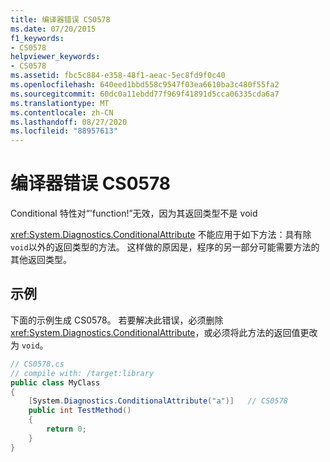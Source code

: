 ```yaml
---
title: 编译器错误 CS0578
ms.date: 07/20/2015
f1_keywords:
- CS0578
helpviewer_keywords:
- CS0578
ms.assetid: fbc5c884-e358-48f1-aeac-5ec8fd9f0c40
ms.openlocfilehash: 640eed1bbd558c9547f03ea6610ba3c480f55fa2
ms.sourcegitcommit: 60dc0a11ebdd77f969f41891d5cca06335cda6a7
ms.translationtype: MT
ms.contentlocale: zh-CN
ms.lasthandoff: 08/27/2020
ms.locfileid: "88957613"
---
```

# <a name="compiler-error-cs0578"></a>编译器错误 CS0578

Conditional 特性对“'function!”无效，因为其返回类型不是 void

<xref:System.Diagnostics.ConditionalAttribute> 不能应用于如下方法：具有除 `void`以外的返回类型的方法。 这样做的原因是，程序的另一部分可能需要方法的其他返回类型。

## <a name="example"></a>示例

下面的示例生成 CS0578。 若要解决此错误，必须删除 <xref:System.Diagnostics.ConditionalAttribute>，或必须将此方法的返回值更改为 `void`。

```csharp
// CS0578.cs
// compile with: /target:library
public class MyClass
{
    [System.Diagnostics.ConditionalAttribute("a")]   // CS0578
    public int TestMethod()
    {
        return 0;
    }
}
```
